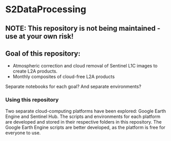 # S2DataProcessing
## NOTE: This repository is not being maintained - use at your own risk!
## Goal of this repository:
- Atmospheric correction and cloud removal of Sentinel L1C images to create L2A products. 
- Monthly composites of cloud-free L2A products 

Separate notebooks for each goal? And separate environments?

### Using this repository
Two separate cloud-computing platforms have been explored: Google Earth Engine and Sentinel Hub. The scripts and environments for each platform are developed and stored in their respective folders in this repository. 
The Google Earth Engine scripts are better developed, as the platform is free for everyone to use. 
